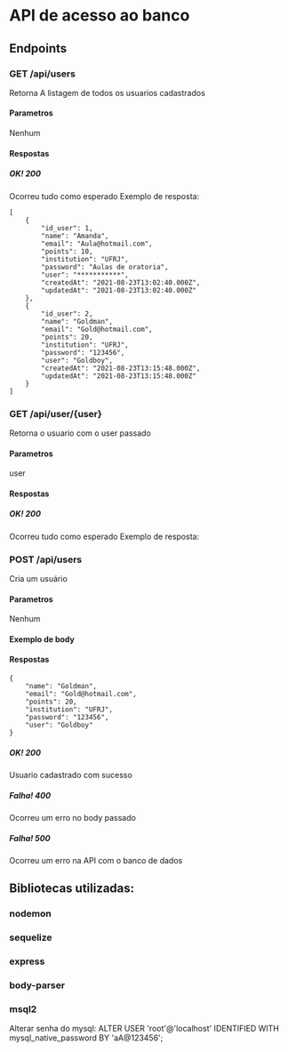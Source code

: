# API de acesso ao banco

## Endpoints

### GET /api/users

Retorna A listagem de todos os usuarios cadastrados

#### Parametros

Nenhum

#### Respostas

##### OK! 200

Ocorreu tudo como esperado
Exemplo de resposta:

```
[
    {
        "id_user": 1,
        "name": "Amanda",
        "email": "Aula@hotmail.com",
        "points": 10,
        "institution": "UFRJ",
        "password": "Aulas de oratoria",
        "user": "***********",
        "createdAt": "2021-08-23T13:02:40.000Z",
        "updatedAt": "2021-08-23T13:02:40.000Z"
    },
    {
        "id_user": 2,
        "name": "Goldman",
        "email": "Gold@hotmail.com",
        "points": 20,
        "institution": "UFRJ",
        "password": "123456",
        "user": "Goldboy",
        "createdAt": "2021-08-23T13:15:48.000Z",
        "updatedAt": "2021-08-23T13:15:48.000Z"
    }
]
```

### GET /api/user/{user}

Retorna o usuario com o user passado

#### Parametros

user

#### Respostas

##### OK! 200

Ocorreu tudo como esperado
Exemplo de resposta:

### POST /api/users

Cria um usuário

#### Parametros

Nenhum

#### Exemplo de body

#### Respostas

```
{
    "name": "Goldman",
    "email": "Gold@hotmail.com",
    "points": 20,
    "institution": "UFRJ",
    "password": "123456",
    "user": "Goldboy"
}
```

##### OK! 200

Usuario cadastrado com sucesso

##### Falha! 400

Ocorreu um erro no body passado

##### Falha! 500

Ocorreu um erro na API com o banco de dados

## Bibliotecas utilizadas:

### nodemon

### sequelize

### express

### body-parser

### msql2

Alterar senha do mysql:
ALTER USER 'root'@'localhost' IDENTIFIED WITH mysql_native_password BY 'aA@123456';

